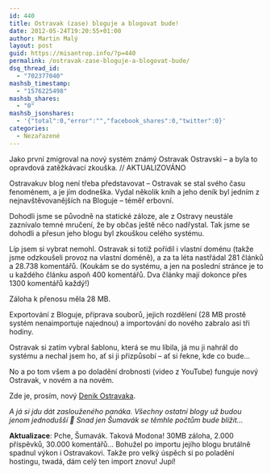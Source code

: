 ```yaml
---
id: 440
title: Ostravak (zase) bloguje a blogovat bude!
date: 2012-05-24T19:20:55+01:00
author: Martin Malý
layout: post
guid: https://misantrop.info/?p=440
permalink: /ostravak-zase-bloguje-a-blogovat-bude/
dsq_thread_id:
  - "702377040"
mashsb_timestamp:
  - "1576225498"
mashsb_shares:
  - "0"
mashsb_jsonshares:
  - '{"total":0,"error":"","facebook_shares":0,"twitter":0}'
categories:
  - Nezařazené
---
```

Jako první zmigroval na nový systém známý Ostravak Ostravski &#8211; a byla to opravdová zatěžkávací zkouška. // AKTUALIZOVÁNO

<!--more-->

Ostravakuv blog není třeba představovat &#8211; Ostravak se stal svého času fenoménem, a je jím dodneška. Vydal několik knih a jeho deník byl jedním z nejnavštěvovanějších na Bloguje &#8211; téměř erbovní.

Dohodli jsme se původně na statické záloze, ale z Ostravy neustále zaznívalo temné mručení, že by občas ještě něco nadřystal. Tak jsme se dohodli a přesun jeho blogu byl zkouškou celého systému.

Líp jsem si vybrat nemohl. Ostravak si totiž pořídil i vlastní doménu (takže jsme odzkoušeli provoz na vlastní doméně), a za ta léta nastřádal 281 článků a 28.738 komentářů. (Koukám se do systému, a jen na poslední stránce je to u každého článku aspoň 400 komentářů. Dva články mají dokonce přes 1300 komentářů každý!)

Záloha k přenosu měla 28 MB.

Exportování z Bloguje, příprava souborů, jejich rozdělení (28 MB prostě systém nenaimportuje najednou) a importování do nového zabralo asi tři hodiny.

Ostravak si zatím vybral šablonu, která se mu líbila, já mu ji nahrál do systému a nechal jsem ho, ať si ji přizpůsobí &#8211; ať si řekne, kde co bude&#8230;

No a po tom všem a po doladění drobnosti (video z YouTube) funguje nový Ostravak, v novém a na novém.

Zde je, prosím, nový [Denik Ostravaka](https://denik.ostravaka.cz/).

_A já si jdu dát zaslouženého panáka. Všechny ostatní blogy už budou jenom jednodušší 🙂 Snad jen Šumavák se těmhle počtům bude blížit&#8230;_

**Aktualizace**: Pche, Šumavák. Taková Modona! 30MB záloha, 2.000 příspěvků, 30.000 komentářů&#8230; Bohužel po importu jejího blogu brutálně spadnul výkon i Ostravakovi. Takže pro velký úspěch si po poladění hostingu, twadá, dám celý ten import znovu! Jupí!